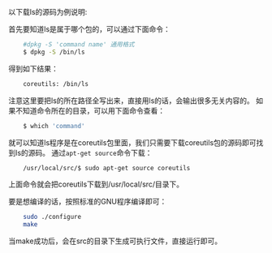 以下载ls的源码为例说明:

首先要知道ls是属于哪个包的，可以通过下面命令：
```bash
    #dpkg -S 'command name' 通用格式
    $ dpkg -S /bin/ls
```
得到如下结果：
```bash
    coreutils: /bin/ls
```
注意这里要把ls的所在路径全写出来，直接用ls的话，会输出很多无关内容的。
如果不知道命令所在的目录，可以用下面命令查看：
```bash
    $ which 'command'
```
就可以知道ls程序是在coreutils包里面，我们只需要下载coreutils包的源码即可找到ls的源码。
通过`apt-get source`命令下载：
```bash
    /usr/local/src/$ sudo apt-get source coreutils
```
上面命令就会把coreutils下载到/usr/local/src/目录下。

要是想编译的话，按照标准的GNU程序编译即可：
```bash
    sudo ./configure
    make
```
当make成功后，会在src的目录下生成可执行文件，直接运行即可。